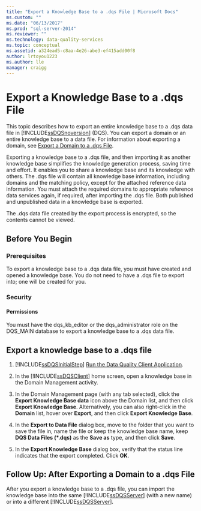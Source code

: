 ```yaml
---
title: "Export a Knowledge Base to a .dqs File | Microsoft Docs"
ms.custom: ""
ms.date: "06/13/2017"
ms.prod: "sql-server-2014"
ms.reviewer: ""
ms.technology: data-quality-services
ms.topic: conceptual
ms.assetid: a324ead5-c8aa-4e26-abe3-ef415add00f8
author: lrtoyou1223
ms.author: lle
manager: craigg
---
```

# Export a Knowledge Base to a .dqs File
  This topic describes how to export an entire knowledge base to a .dqs data file in [!INCLUDE[ssDQSnoversion](../includes/ssdqsnoversion-md.md)] (DQS). You can export a domain or an entire knowledge base to a data file. For information about exporting a domain, see [Export a Domain to a .dqs File](../../2014/data-quality-services/export-a-domain-to-a-dqs-file.md).  
  
 Exporting a knowledge base to a .dqs file, and then importing it as another knowledge base simplifies the knowledge generation process, saving time and effort. It enables you to share a knowledge base and its knowledge with others. The .dqs file will contain all knowledge base information, including domains and the matching policy, except for the attached reference data information. You must attach the required domains to appropriate reference data services again, if required, after importing the .dqs file. Both published and unpublished data in a knowledge base is exported.  
  
 The .dqs data file created by the export process is encrypted, so the contents cannot be viewed.  
  
##  <a name="BeforeYouBegin"></a> Before You Begin  
  
###  <a name="Prerequisites"></a> Prerequisites  
 To export a knowledge base to a .dqs data file, you must have created and opened a knowledge base. You do not need to have a .dqs file to export into; one will be created for you.  
  
###  <a name="Security"></a> Security  
  
####  <a name="Permissions"></a> Permissions  
 You must have the dqs_kb_editor or the dqs_administrator role on the DQS_MAIN database to export a knowledge base to a .dqs data file.  
  
##  <a name="Export"></a> Export a knowledge base to a .dqs file  
  
1.  [!INCLUDE[ssDQSInitialStep](../includes/ssdqsinitialstep-md.md)] [Run the Data Quality Client Application](../../2014/data-quality-services/run-the-data-quality-client-application.md).  
  
2.  In the [!INCLUDE[ssDQSClient](../includes/ssdqsclient-md.md)] home screen, open a knowledge base in the Domain Management activity.  
  
3.  In the Domain Management page (with any tab selected), click the **Export Knowledge Base data** icon above the Domain list, and then click **Export Knowledge Base**. Alternatively, you can also right-click in the **Domain** list, hover over **Export**, and then click **Export Knowledge Base**.  
  
4.  In the **Export to Data File** dialog box, move to the folder that you want to save the file in, name the file or keep the knowledge base name, keep **DQS Data Files (\*.dqs)** as the **Save as** type, and then click **Save**.  
  
5.  In the **Export Knowledge Base** dialog box, verify that the status line indicates that the export completed. Click **OK**.  
  
##  <a name="FollowUp"></a> Follow Up: After Exporting a Domain to a .dqs File  
 After you export a knowledge base to a .dqs file, you can import the knowledge base into the same [!INCLUDE[ssDQSServer](../includes/ssdqsserver-md.md)] (with a new name) or into a different [!INCLUDE[ssDQSServer](../includes/ssdqsserver-md.md)].  
  
  
